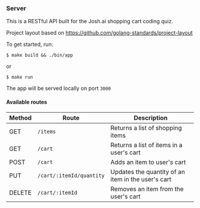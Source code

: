 ### Server

This is a RESTful API built for the Josh.ai shopping cart coding quiz.

Project layout based on https://github.com/golang-standards/project-layout

To get started, run:

```
$ make build && ./bin/app
```

or

```
$ make run
```

The app will be served locally on port `3000`

#### Available routes

| Method | Route                    | Description                                        |
| ------ | ------------------------ | -------------------------------------------------- |
| GET    | `/items`                 | Returns a list of shopping items                   |
| GET    | `/cart`                  | Returns a list of items in a user's cart           |
| POST   | `/cart`                  | Adds an item to user's cart                        |
| PUT    | `/cart/:itemId/quantity` | Updates the quantity of an item in the user's cart |
| DELETE | `/cart/:itemId`          | Removes an item from the user's cart               |
